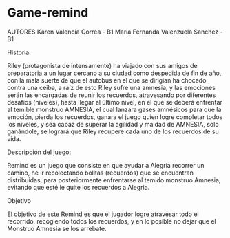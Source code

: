 # Game-remind

AUTORES 
Karen Valencia Correa - B1
Maria Fernanda Valenzuela Sanchez -B1


Historia:

Riley (protagonista de intensamente) ha viajado con sus amigos de preparatoria a un lugar cercano a su ciudad como despedida de fin de año, con la mala suerte de que el autobús en el que se dirigían ha chocado contra una ceiba, a raíz de esto Riley sufre una amnesia, y las emociones serán las encargadas de reunir los recuerdos, atravesando por diferentes desafíos (niveles), hasta llegar al último nivel, en el que se deberá enfrentar al temible  monstruo AMNESIA, el cual lanzara gases amnésicos para que la emoción, pierda los recuerdos, ganara el juego quien logre completar todos los niveles, y sea capaz de superar la agilidad y maldad de AMNESIA, solo ganándole, se logrará que Riley recupere cada uno de los recuerdos de su vida.


Descripción del juego:

Remind es un juego que consiste en que ayudar a Alegría recorrer un camino, he ir recolectando bolitas (recuerdos) que se encuentran distribuidas, para posteriormente enfrentarse al temido monstruo Amnesia, evitando que esté le quite los recuerdos a Alegria.

Objetivo 

El objetivo de este Remind es que el jugador logre atravesar todo el recorrido, recogiendo todos los recuerdos, y en lo posible no dejar que el Monstruo Amnesia se los arrebate.
